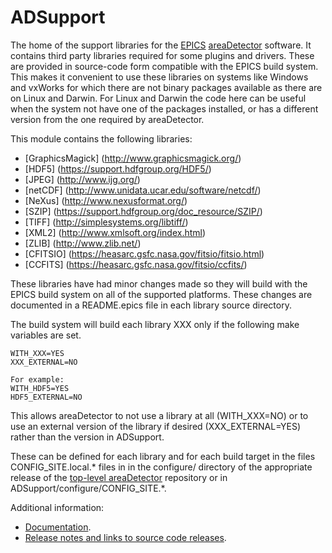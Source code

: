 ADSupport
======
The home of the support libraries for the 
[EPICS](http://www.aps.anl.gov/epics/) 
[areaDetector](http://cars.uchicago.edu/software/epics/areaDetector.html) 
software.  It contains third party libraries required for some plugins and
drivers.  These are provided in source-code form compatible with the EPICS
build system.  This makes it convenient to use these libraries on systems
like Windows and vxWorks for which there are not binary packages available
as there are on Linux and Darwin.  For Linux and Darwin the code here can be 
useful when the system not have one of the packages installed, or
has a different version from the one required by areaDetector.

This module contains the following libraries:

- [GraphicsMagick] (http://www.graphicsmagick.org/)
- [HDF5]    (https://support.hdfgroup.org/HDF5/)
- [JPEG]    (http://www.ijg.org/)
- [netCDF]  (http://www.unidata.ucar.edu/software/netcdf/)
- [NeXus]   (http://www.nexusformat.org/)
- [SZIP]    (https://support.hdfgroup.org/doc_resource/SZIP/)
- [TIFF]    (http://simplesystems.org/libtiff/)
- [XML2]    (http://www.xmlsoft.org/index.html)
- [ZLIB]    (http://www.zlib.net/)
- [CFITSIO] (https://heasarc.gsfc.nasa.gov/fitsio/fitsio.html)
- [CCFITS]  (https://heasarc.gsfc.nasa.gov/fitsio/ccfits/)

These libraries have had minor changes made so they will build with the EPICS
build system on all of the supported platforms.  These changes are documented
in a README.epics file in each library source directory.

The build system will build each library XXX only if the following make variables
are set.

    WITH_XXX=YES
    XXX_EXTERNAL=NO

    For example:
    WITH_HDF5=YES
    HDF5_EXTERNAL=NO

This allows areaDetector to not use a library at all (WITH_XXX=NO) or to 
use an external version of the library if desired (XXX_EXTERNAL=YES)
rather than the version in ADSupport.

These can be defined for each library and for each build target in the files 
CONFIG_SITE.local.* files in in the configure/ directory of the appropriate release of the 
[top-level areaDetector](https://github.com/areaDetector/areaDetector) repository
or in ADSupport/configure/CONFIG_SITE.*.

Additional information:
* [Documentation](http://cars.uchicago.edu/software/epics/areaDetectorDoc.html).
* [Release notes and links to source code releases](RELEASE.md).
